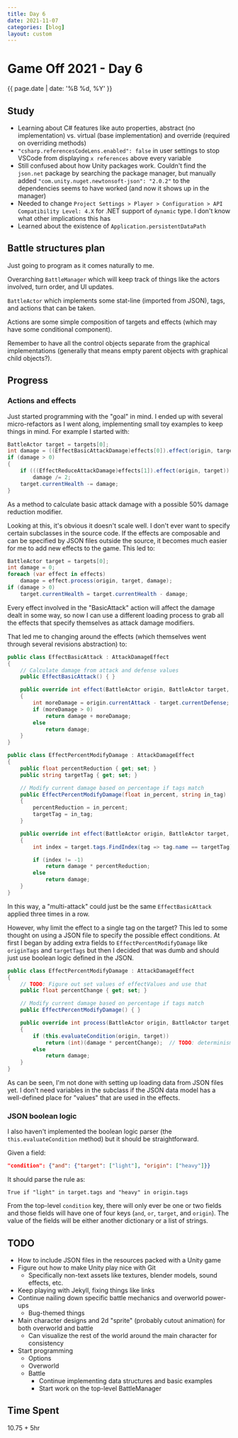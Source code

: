 ```yaml
---
title: Day 6
date: 2021-11-07
categories: [blog]
layout: custom
---
```

# Game Off 2021 - Day 6
{{ page.date | date: '%B %d, %Y' }}

## Study

- Learning about C# features like auto properties, abstract (no implementation) vs. virtual (base implementation) and override (required on overriding methods)
- `"csharp.referencesCodeLens.enabled": false` in user settings to stop VSCode from displaying `x references` above every variable
- Still confused about how Unity packages work. Couldn't find the `json.net` package by searching the package manager, but manually added `"com.unity.nuget.newtonsoft-json": "2.0.2"` to the dependencies seems to have worked (and now it shows up in the manager)
- Needed to change `Project Settings > Player > Configuration > API Compatibility Level: 4.X` for .NET support of `dynamic` type. I don't know what other implications this has
- Learned about the existence of `Application.persistentDataPath`

## Battle structures plan

Just going to program as it comes naturally to me.

Overarching `BattleManager` which will keep track of things like the actors involved, turn order, and UI updates.

`BattleActor` which implements some stat-line (imported from JSON), tags, and actions that can be taken.

Actions are some simple composition of targets and effects (which may have some conditional component).

Remember to have all the control objects separate from the graphical implementations (generally that means empty parent objects with graphical child objects?).

## Progress

### Actions and effects
Just started programming with the "goal" in mind. I ended up with several micro-refactors as I went along, implementing small toy examples to keep things in mind. For example I started with:

```c#
BattleActor target = targets[0];
int damage = ((EffectBasicAttackDamage)effects[0]).effect(origin, target);
if (damage > 0)
{
    if (((EffectReduceAttackDamage)effects[1]).effect(origin, target))
        damage /= 2;
    target.currentHealth -= damage;
}
```

As a method to calculate basic attack damage with a possible 50% damage reduction modifier.

Looking at this, it's obvious it doesn't scale well. I don't ever want to specify certain subclasses in the source code. If the effects are composable and can be specified by JSON files outside the source, it becomes much easier for me to add new effects to the game. This led to:

```c#
BattleActor target = targets[0];
int damage = 0;
foreach (var effect in effects)
    damage = effect.process(origin, target, damage);
if (damage > 0)
    target.currentHealth = target.currentHealth - damage;
```

Every effect involved in the "BasicAttack" action will affect the damage dealt in some way, so now I can use a different loading process to grab all the effects that specify themselves as attack damage modifiers.

That led me to changing around the effects (which themselves went through several revisions abstraction) to:

```c#
public class EffectBasicAttack : AttackDamageEffect
{
    // Calculate damage from attack and defense values
    public EffectBasicAttack() { }

    public override int effect(BattleActor origin, BattleActor target, int damage)
    {
        int moreDamage = origin.currentAttack - target.currentDefense;
        if (moreDamage > 0)
            return damage + moreDamage;
        else
            return damage;
    }
}

public class EffectPercentModifyDamage : AttackDamageEffect
{
    public float percentReduction { get; set; }
    public string targetTag { get; set; }

    // Modify current damage based on percentage if tags match  
    public EffectPercentModifyDamage(float in_percent, string in_tag)
    {
        percentReduction = in_percent;
        targetTag = in_tag;
    }

    public override int effect(BattleActor origin, BattleActor target, int damage)
    {
        int index = target.tags.FindIndex(tag => tag.name == targetTag);

        if (index != -1)
            return damage * percentReduction;
        else
            return damage;
    }
}
```

In this way, a "multi-attack" could just be the same `EffectBasicAttack` applied three times in a row.

However, why limit the effect to a single tag on the target? This led to some thought on using a JSON file to specify the possible effect conditions.
At first I began by adding extra fields to `EffectPercentModifyDamage` like `originTags` and `targetTags` but then I decided that was dumb and should just use boolean logic defined in the JSON.

```c#
public class EffectPercentModifyDamage : AttackDamageEffect
{
    // TODO: Figure out set values of effectValues and use that
    public float percentChange { get; set; }

    // Modify current damage based on percentage if tags match 
    public EffectPercentModifyDamage() { }

    public override int process(BattleActor origin, BattleActor target, int damage)
    {
        if (this.evaluateCondition(origin, target))
            return (int)(damage * percentChange);  // TODO: determinism worries? non-float ways to calculate?
        else
            return damage;
    }
}
```

As can be seen, I'm not done with setting up loading data from JSON files yet. I don't need variables in the subclass if the JSON data model has a well-defined place for "values" that are used in the effects. 

### JSON boolean logic

I also haven't implemented the boolean logic parser (the `this.evaluateCondition` method) but it should be straightforward.

Given a field:
```json
"condition": {"and": {"target": ["light"], "origin": ["heavy"]}}
```
It should parse the rule as:
```
True if "light" in target.tags and "heavy" in origin.tags
```
From the top-level `condition` key, there will only ever be one or two fields and those fields will have one of four keys (`and`, `or`, `target`, and `origin`). The value of the fields will be either another dictionary or a list of strings.

## TODO

- How to include JSON files in the resources packed with a Unity game
- Figure out how to make Unity play nice with Git
  - Specifically non-text assets like textures, blender models, sound effects, etc.
- Keep playing with Jekyll, fixing things like links
- Continue nailing down specific battle mechanics and overworld power-ups
  - Bug-themed things
- Main character designs and 2d "sprite" (probably cutout animation) for both overworld and battle
  - Can visualize the rest of the world around the main character for consistency
- Start programming
  - Options
  - Overworld
  - Battle
    - Continue implementing data structures and basic examples
    - Start work on the top-level BattleManager

## Time Spent

10.75 + 5hr